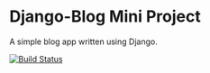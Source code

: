 # Django-Blog Mini Project

A simple blog app written using Django.

[![Build Status](https://travis-ci.com/Spagettileg/pbf-django-blog.svg?branch=master)](https://travis-ci.com/Spagettileg/pbf-django-blog)


